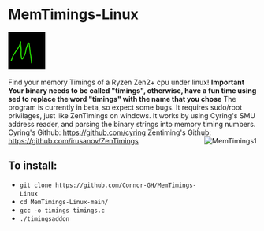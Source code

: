 # MemTimings-Linux
![](https://github.com/Connor-GH/MemTimings-Linux/blob/main/logo.png?raw=true)


Find your memory Timings of a Ryzen Zen2+ cpu under linux!
**Important** **Your binary needs to be called "timings", otherwise, have a fun time using** 
**sed to replace the word "timings" with the name that you chose**
The program is currently in beta, so expect some bugs.
It requires sudo/root privilages, just like ZenTimings on windows.
It works by using Cyring's SMU address reader, and parsing the 
binary strings into memory timing numbers.
Cyring's Github: https://github.com/cyring
Zentiming's Github: https://github.com/irusanov/ZenTimings
<img src="https://i.imgur.com/sm2VGuO.png" alt="MemTimings1" align="right" height="387px">
## To install:
* ``git clone https://github.com/Connor-GH/MemTimings-Linux``
* ``cd MemTimings-Linux-main/``
* ``gcc -o timings timings.c``
* ``./timingsaddon``
